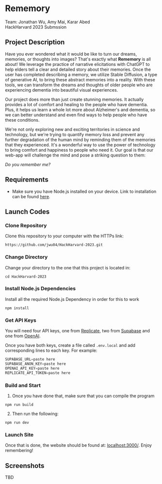 # Rememory 
Team: Jonathan Wu, Amy Mai, Karar Abed  
HackHarvard 2023 Submssion
## Project Description
Have you ever wondered what it would be like to turn our dreams, memories, or thoughts into images? That's exactly what **Rememory** is all about! We leverage the practice of narrative elicitations with ChatGPT to help elders tell a clear and detailed story about their memories. Once the user has completed describing a memory, we utilize Stable Diffusion, a type of generative AI, to bring these abstract memories into a reality. With these tools, we can transform the dreams and thoughts of older people who are experiencing dementia into beautiful visual experiences. 

Our project does more than just create stunning memories. It actually provides a lot of comfort and healing to the people who have dementia. Plus, it helps us learn a whole lot more about Alzheimer's and dementia, so we can better understand and even find ways to help people who have these conditions. 

We're not only exploring new and exciting territories in science and technology, but we're trying to quantify memory loss and prevent any further degradation of the human mind by reminding them of the memories that they experienced. It's a wonderful way to use the power of technology to bring comfort and happiness to people who need it. Our goal is that our web-app will challenge the mind and pose a striking question to them:

*Do you remember me?*
## Requirements
- Make sure you have Node.js installed on your device. Link to installation can be found [here]( https://nodejs.org/en/download).
## Launch Codes
### Clone Repository
Clone this repository to your computer with the HTTPs link:
```shell
https://github.com/jwu04/HackHarvard-2023.git
```
### Change Directory
Change your directory to the one that this project is located in:
```shell
cd HackHarvard-2023
```
### Install Node.js Dependencies
Install all the required Node.js Dependency in order for this to work
```shell
npm install
```
### Get API Keys
You will need four API keys, one from [Replicate](https://replicate.com/explore), two from [Supabase](https://supabase.com/) and one from [OpenAI](https://openai.com/).  

Once you have both keys, create a file called `.env.local` and add corresponding lines to each key. For example:
```Javascript
SUPABASE_URL=paste here
SUPABASE_ANON_KEY=paste here
OPENAI_API_KEY=paste here
REPLICATE_API_TOKEN=paste here
```
### Build and Start
1. Once you have done that, make sure that you can compile the program
```shell
npm run build
```
2. Then run the following:
```shell
npm run dev
```
### Launch Site
Once that is done, the website should be found at: [localhost:3000/](localhost:3000/). 
Enjoy remembering!
## Screenshots
TBD
